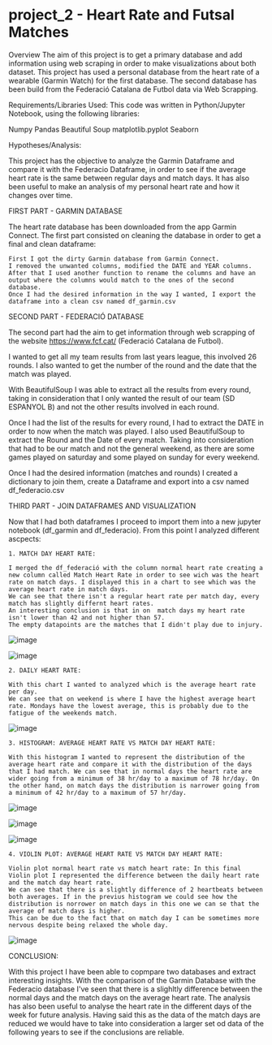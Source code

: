 # project_2 - Heart Rate and Futsal Matches

Overview
The aim of this project is to get a primary database and add information using web scraping in order to make visualizations about both dataset. 
This project has used a personal database from the heart rate of a wearable (Garmin Watch) for the first database. 
The second database has been build from the Federació Catalana de Futbol data via Web Scrapping. 

Requirements/Libraries Used:
This code was written in Python/Jupyter Notebook, using the following libraries:

Numpy
Pandas
Beautiful Soup
matplotlib.pyplot
Seaborn


Hypotheses/Analysis:

This project has the objective to analyze the Garmin Dataframe and compare it with the Federacio Dataframe, in order to see if the average heart rate is the same between regular days and match days. It has also been useful to make an analysis of my personal heart rate and how it changes over time.

FIRST PART - GARMIN DATABASE

The heart rate database has been downloaded from the app Garmin Connect.
The first part consisted on cleaning the database in order to get a final and clean dataframe:

    First I got the dirty Garmin database from Garmin Connect.
    I removed the unwanted columns, modified the DATE and YEAR columns. After that I used another function to rename the columns and have an output where the columns would match to the ones of the second database.
    Once I had the desired information in the way I wanted, I export the dataframe into a clean csv named df_garmin.csv


SECOND PART - FEDERACIÓ DATABASE

The second part had the aim to get information through web scrapping of the website https://www.fcf.cat/ (Federació Catalana de Futbol).

I wanted to get all my team results from last years league, this involved 26 rounds. I also wanted to get the number of the round and the date that the match was played. 

With BeautifulSoup I was able to extract all the results from every round, taking in consideration that I only wanted the result of our team (SD ESPANYOL B) and not the other results involved in each round.

Once I had the list of the results for every round, I had to extract the DATE in order to now when the match was played.
I also used BeautifulSoup to extract the Round and the Date of every match. Taking into consideration that had to be our match and not the general weekend, as there are some games played on saturday and some played on sunday for every weekend.

Once I had the desired information (matches and rounds) I created a dictionary to join them, create a Dataframe and export into a csv named df_federacio.csv


THIRD PART - JOIN DATAFRAMES AND VISUALIZATION

Now that I had both dataframes I proceed to import them into a new jupyter notebook (df_garmin and df_federacio). From this point I analyzed different ascpects:

    1. MATCH DAY HEART RATE: 
    
    I merged the df_federació with the column normal heart rate creating a new column called Match Heart Rate in order to see wich was the heart rate on match days. I displayed this in a chart to see which was the average heart rate in match days. 
    We can see that there isn't a regular heart rate per match day, every match has slightly differnt heart rates. 
    An interesting conclusion is that in on  match days my heart rate isn't lower than 42 and not higher than 57.
    The empty datapoints are the matches that I didn't play due to injury.

 ![image](https://github.com/Miquelpg6/project_2/blob/main/images/match_day_heart_evolution.png?raw=true)

 ![image](https://github.com/Miquelpg6/project_2/blob/main/images/matchday_hr_histogram.png?raw=true)



    2. DAILY HEART RATE:

    With this chart I wanted to analyzed which is the average heart rate per day. 
    We can see that on weekend is where I have the highest average heart rate. Mondays have the lowest average, this is probably due to the fatigue of the weekends match.

 ![image](https://github.com/Miquelpg6/project_2/blob/main/images/daily_hr.png?raw=true)



    3. HISTOGRAM: AVERAGE HEART RATE VS MATCH DAY HEART RATE:

    With this histogram I wanted to represent the distribution of the average heart rate and compare it with the distribution of the days that I had match. We can see that in normal days the heart rate are wider going from a minimum of 38 hr/day to a maximum of 78 hr/day. On the other hand, on match days the distribution is narrower going from a minimum of 42 hr/day to a maximum of 57 hr/day. 

![image](https://github.com/Miquelpg6/project_2/blob/main/images/matchday_hr_histogram.png?raw=true)

 ![image](https://github.com/Miquelpg6/project_2/blob/main/images/normal_hr_histogram.png?raw=true)

 ![image](https://github.com/Miquelpg6/project_2/blob/main/images/normalhr_vs_matchhr.png?raw=true)

    4. VIOLIN PLOT: AVERAGE HEART RATE VS MATCH DAY HEART RATE:

    Violin plot normal heart rate vs match heart rate: In this final Violin plot I represented the difference between the daily heart rate and the match day heart rate. 
    We can see that there is a slightly difference of 2 heartbeats between both averages. If in the previus histogram we could see how the distribution is norrower on match days in this one we can se that the average of match days is higher.
    This can be due to the fact that on match day I can be sometimes more nervous despite being relaxed the whole day.

![image](https://github.com/Miquelpg6/project_2/blob/main/images/violin_chart.png?raw=true)

    
CONCLUSION:

With this project I have been able to copmpare two databases and extract interesting insights. With the comparison of the Garmin Database with the Federacio database I've seen that there is a slighltly difference between the normal days and the match days on the average heart rate. The analysis has also been useful to analyse the heart rate in the different days of the week for future analysis. 
Having said this as the data of the match days are reduced we would have to take into consideration a larger set od data of the following years to see if the conclusions are reliable.


